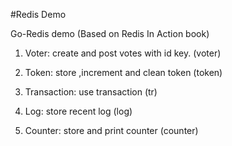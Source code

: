 #Redis Demo

Go-Redis demo (Based on Redis In Action book)

1. Voter: create and post votes with id key. (voter)

2. Token: store ,increment and clean token (token)

3. Transaction: use transaction (tr)

4. Log: store recent log (log)

5. Counter: store and print counter (counter)

